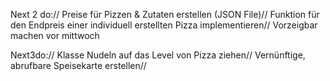 Next 2 do://
Preise für Pizzen & Zutaten erstellen (JSON File)//
Funktion für den Endpreis einer individuell erstellten Pizza implementieren//
Vorzeigbar machen vor mittwoch

Next3do://
Klasse Nudeln auf das Level von Pizza ziehen// 
Vernünftige, abrufbare Speisekarte erstellen// 
